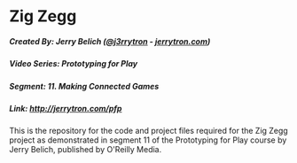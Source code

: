 # Zig Zegg
##### Created By: Jerry Belich ([@j3rrytron](https://twitter.com/j3rrytron) - [jerrytron.com](http://jerrytron.com))
##### Video Series: Prototyping for Play
##### Segment: 11. Making Connected Games
##### Link: http://jerrytron.com/pfp

This is the repository for the code and project files required for the Zig Zegg project as demonstrated in segment 11 of the Prototyping for Play course by Jerry Belich, published by O'Reilly Media.
